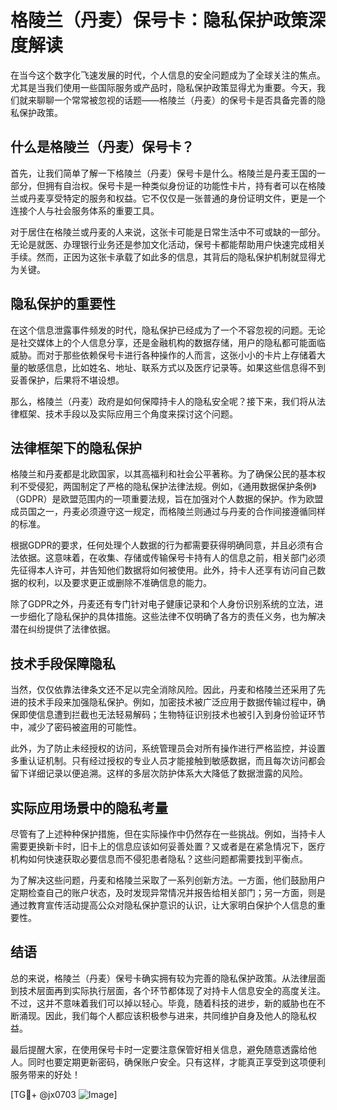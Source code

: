 # 格陵兰（丹麦）保号卡：隐私保护政策深度解读

在当今这个数字化飞速发展的时代，个人信息的安全问题成为了全球关注的焦点。尤其是当我们使用一些国际服务或产品时，隐私保护政策显得尤为重要。今天，我们就来聊聊一个常常被忽视的话题——格陵兰（丹麦）的保号卡是否具备完善的隐私保护政策。

## 什么是格陵兰（丹麦）保号卡？

首先，让我们简单了解一下格陵兰（丹麦）保号卡是什么。格陵兰是丹麦王国的一部分，但拥有自治权。保号卡是一种类似身份证的功能性卡片，持有者可以在格陵兰或丹麦享受特定的服务和权益。它不仅仅是一张普通的身份证明文件，更是一个连接个人与社会服务体系的重要工具。

对于居住在格陵兰或丹麦的人来说，这张卡可能是日常生活中不可或缺的一部分。无论是就医、办理银行业务还是参加文化活动，保号卡都能帮助用户快速完成相关手续。然而，正因为这张卡承载了如此多的信息，其背后的隐私保护机制就显得尤为关键。

## 隐私保护的重要性

在这个信息泄露事件频发的时代，隐私保护已经成为了一个不容忽视的问题。无论是社交媒体上的个人信息分享，还是金融机构的数据存储，用户的隐私都可能面临威胁。而对于那些依赖保号卡进行各种操作的人而言，这张小小的卡片上存储着大量的敏感信息，比如姓名、地址、联系方式以及医疗记录等。如果这些信息得不到妥善保护，后果将不堪设想。

那么，格陵兰（丹麦）政府是如何保障持卡人的隐私安全呢？接下来，我们将从法律框架、技术手段以及实际应用三个角度来探讨这个问题。

## 法律框架下的隐私保护

格陵兰和丹麦都是北欧国家，以其高福利和社会公平著称。为了确保公民的基本权利不受侵犯，两国制定了严格的隐私保护法律法规。例如，《通用数据保护条例》（GDPR）是欧盟范围内的一项重要法规，旨在加强对个人数据的保护。作为欧盟成员国之一，丹麦必须遵守这一规定，而格陵兰则通过与丹麦的合作间接遵循同样的标准。

根据GDPR的要求，任何处理个人数据的行为都需要获得明确同意，并且必须有合法依据。这意味着，在收集、存储或传输保号卡持有人的信息之前，相关部门必须先征得本人许可，并告知他们数据将如何被使用。此外，持卡人还享有访问自己数据的权利，以及要求更正或删除不准确信息的能力。

除了GDPR之外，丹麦还有专门针对电子健康记录和个人身份识别系统的立法，进一步细化了隐私保护的具体措施。这些法律不仅明确了各方的责任义务，也为解决潜在纠纷提供了法律依据。

## 技术手段保障隐私

当然，仅仅依靠法律条文还不足以完全消除风险。因此，丹麦和格陵兰还采用了先进的技术手段来加强隐私保护。例如，加密技术被广泛应用于数据传输过程中，确保即使信息遭到拦截也无法轻易解码；生物特征识别技术也被引入到身份验证环节中，减少了密码被盗用的可能性。

此外，为了防止未经授权的访问，系统管理员会对所有操作进行严格监控，并设置多重认证机制。只有经过授权的专业人员才能接触到敏感数据，而且每次访问都会留下详细记录以便追溯。这样的多层次防护体系大大降低了数据泄露的风险。

## 实际应用场景中的隐私考量

尽管有了上述种种保护措施，但在实际操作中仍然存在一些挑战。例如，当持卡人需要更换新卡时，旧卡上的信息应该如何妥善处置？又或者是在紧急情况下，医疗机构如何快速获取必要信息而不侵犯患者隐私？这些问题都需要找到平衡点。

为了解决这些问题，丹麦和格陵兰采取了一系列创新方法。一方面，他们鼓励用户定期检查自己的账户状态，及时发现异常情况并报告给相关部门；另一方面，则是通过教育宣传活动提高公众对隐私保护意识的认识，让大家明白保护个人信息的重要性。

## 结语

总的来说，格陵兰（丹麦）保号卡确实拥有较为完善的隐私保护政策。从法律层面到技术层面再到实际执行层面，各个环节都体现了对持卡人信息安全的高度关注。不过，这并不意味着我们可以掉以轻心。毕竟，随着科技的进步，新的威胁也在不断涌现。因此，我们每个人都应该积极参与进来，共同维护自身及他人的隐私权益。

最后提醒大家，在使用保号卡时一定要注意保管好相关信息，避免随意透露给他人。同时也要定期更新密码，确保账户安全。只有这样，才能真正享受到这项便利服务带来的好处！

[TG💪+ @jx0703 ![Image](https://github.com/user-attachments/assets/dbca1d08-cadb-493c-b0ec-ad6f7a83f270)]